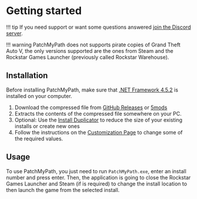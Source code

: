 # Getting started

!!! tip
    If you need support or want some questions answered [join the Discord server](https://discord.gg/Cf6sspj).

!!! warning
    PatchMyPath does not supports pirate copies of Grand Theft Auto V, the only versions supported are the ones from Steam and the Rockstar Games Launcher (previously called Rockstar Warehouse).

## Installation

Before installing PatchMyPath, make sure that [.NET Framework 4.5.2](https://dotnet.microsoft.com/download/dotnet-framework/net452) is installed on your computer.

1. Download the compressed file from [GitHub Releases][releases-url] or [5mods][5mods-url]
2. Extracts the contents of the compressed file somewhere on your PC.
3. Optional: Use the [Install Duplicator](duplicator/getting-started.md) to reduce the size of your existing installs or create new ones
4. Follow the instructions on the [Customization Page](customization.md) to change some of the required values.

## Usage

To use PatchMyPath, you just need to run `PatchMyPath.exe`, enter an install number and press enter. Then, the application is going to close the Rockstar Games Launcher and Steam (if is required) to change the install location to then launch the game from the selected install.

[releases-url]: https://github.com/justalemon/PatchMyPath/releases
[5mods-url]: https://www.gta5-mods.com/tools/patchmypath
